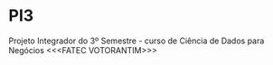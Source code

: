 # PI3
Projeto Integrador do 3º Semestre -  curso de Ciência de Dados para Negócios &lt;&lt;&lt;FATEC VOTORANTIM>>>
